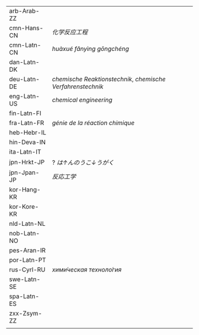 | | |
|-|-|
| arb-Arab-ZZ |  |
| cmn-Hans-CN | _化学反应工程_ |
| cmn-Latn-CN | _huàxué fǎnyìng gōngchéng_ |
| dan-Latn-DK |  |
| deu-Latn-DE | _chemische Reaktionstechnik_, _chemische Verfahrenstechnik_ |
| eng-Latn-US | _chemical engineering_ |
| fin-Latn-FI |  |
| fra-Latn-FR | _génie de la réaction chimique_ |
| heb-Hebr-IL |  |
| hin-Deva-IN |  |
| ita-Latn-IT |  |
| jpn-Hrkt-JP | ? _は↑んのうこ↓うがく_ |
| jpn-Jpan-JP | _反応工学_ |
| kor-Hang-KR |  |
| kor-Kore-KR |  |
| nld-Latn-NL |  |
| nob-Latn-NO |  |
| pes-Aran-IR |  |
| por-Latn-PT |  |
| rus-Cyrl-RU | _хими́ческая техноло́гия_ |
| swe-Latn-SE |  |
| spa-Latn-ES |  |
| zxx-Zsym-ZZ |  |
|  |  |
